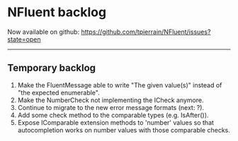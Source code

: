NFluent backlog
===============

Now available on github: https://github.com/tpierrain/NFluent/issues?state=open

- - -

Temporary backlog
-------
1. Make the FluentMessage able to write "The given value(s)" instead of "the expected enumerable". 
1. Make the NumberCheck not implementing the ICheck anymore.
1. Continue to migrate to the new error message formats (next: ?).
1. Add some check method to the comparable types (e.g. IsAfter()).
1. Expose IComparable extension methods to 'number' values so that autocompletion works on number values with those comparable checks.
